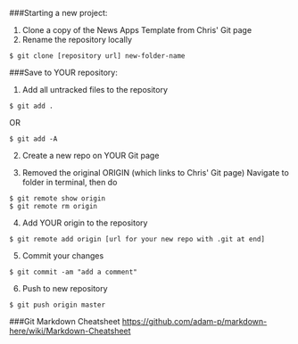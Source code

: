 ###Starting a new project:

1) Clone a copy of the News Apps Template from Chris' Git page
2) Rename the repository locally

```
$ git clone [repository url] new-folder-name
```


###Save to YOUR repository:

1) Add all untracked files to the repository

```
$ git add . 
```
OR 
```
$ git add -A
```

2) Create a new repo on YOUR Git page

3) Removed the original ORIGIN (which links to Chris' Git page)
Navigate to folder in terminal, then do 
```
$ git remote show origin
$ git remote rm origin
```

4) Add YOUR origin to the repository
```
$ git remote add origin [url for your new repo with .git at end]
```

5) Commit your changes
```
$ git commit -am "add a comment"
```

6) Push to new repository
```
$ git push origin master
```

###Git Markdown Cheatsheet
https://github.com/adam-p/markdown-here/wiki/Markdown-Cheatsheet